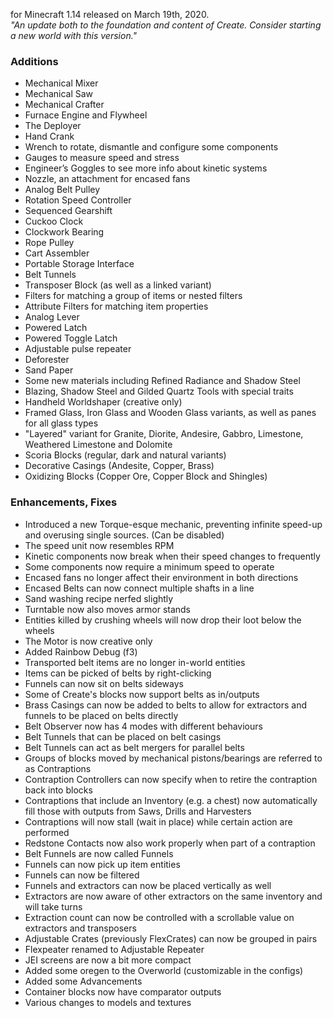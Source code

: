 for Minecraft 1.14 released on March 19th, 2020.  
_"An update both to the foundation and content of Create. Consider starting a new world with this version."_

### Additions

- Mechanical Mixer
- Mechanical Saw
- Mechanical Crafter
- Furnace Engine and Flywheel
- The Deployer
- Hand Crank
- Wrench to rotate, dismantle and configure some components
- Gauges to measure speed and stress
- Engineer’s Goggles to see more info about kinetic systems
- Nozzle, an attachment for encased fans
- Analog Belt Pulley
- Rotation Speed Controller
- Sequenced Gearshift
- Cuckoo Clock
- Clockwork Bearing
- Rope Pulley
- Cart Assembler
- Portable Storage Interface
- Belt Tunnels
- Transposer Block (as well as a linked variant)
- Filters for matching a group of items or nested filters
- Attribute Filters for matching item properties
- Analog Lever
- Powered Latch
- Powered Toggle Latch
- Adjustable pulse repeater
- Deforester
- Sand Paper
- Some new materials including Refined Radiance and Shadow Steel
- Blazing, Shadow Steel and Gilded Quartz Tools with special traits
- Handheld Worldshaper (creative only)
- Framed Glass, Iron Glass and Wooden Glass variants, as well as panes for all glass types
- "Layered" variant for Granite, Diorite, Andesire, Gabbro, Limestone, Weathered Limestone and Dolomite
- Scoria Blocks (regular, dark and natural variants)
- Decorative Casings (Andesite, Copper, Brass)
- Oxidizing Blocks (Copper Ore, Copper Block and Shingles)

### Enhancements, Fixes

- Introduced a new Torque-esque mechanic, preventing infinite speed-up and overusing single sources. (Can be disabled)
- The speed unit now resembles RPM
- Kinetic components now break when their speed changes to frequently
- Some components now require a minimum speed to operate
- Encased fans no longer affect their environment in both directions
- Encased Belts can now connect multiple shafts in a line
- Sand washing recipe nerfed slightly
- Turntable now also moves armor stands
- Entities killed by crushing wheels will now drop their loot below the wheels
- The Motor is now creative only
- Added Rainbow Debug (f3)
- Transported belt items are no longer in-world entities
- Items can be picked of belts by right-clicking
- Funnels can now sit on belts sideways
- Some of Create's blocks now support belts as in/outputs
- Brass Casings can now be added to belts to allow for extractors and funnels to be placed on belts directly
- Belt Observer now has 4 modes with different behaviours
- Belt Tunnels that can be placed on belt casings
- Belt Tunnels can act as belt mergers for parallel belts
- Groups of blocks moved by mechanical pistons/bearings are referred to as Contraptions
- Contraption Controllers can now specify when to retire the contraption back into blocks
- Contraptions that include an Inventory (e.g. a chest) now automatically fill those with outputs from Saws, Drills and
  Harvesters
- Contraptions will now stall (wait in place) while certain action are performed
- Redstone Contacts now also work properly when part of a contraption
- Belt Funnels are now called Funnels
- Funnels can now pick up item entities
- Funnels can now be filtered
- Funnels and extractors can now be placed vertically as well
- Extractors are now aware of other extractors on the same inventory and will take turns
- Extraction count can now be controlled with a scrollable value on extractors and transposers
- Adjustable Crates (previously FlexCrates) can now be grouped in pairs
- Flexpeater renamed to Adjustable Repeater
- JEI screens are now a bit more compact
- Added some oregen to the Overworld (customizable in the configs)
- Added some Advancements
- Container blocks now have comparator outputs
- Various changes to models and textures
